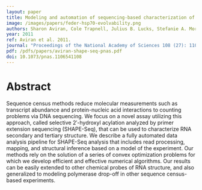 ```yaml
---
layout: paper
title: Modeling and automation of sequencing-based characterization of RNA structure
image: /images/papers/feder-hsp70-evolvability.png
authors: Sharon Aviran, Cole Trapnell, Julius B. Lucks, Stefanie A. Mortimer, Shujun Luo, Gary P. Schroth, Jennifer A. Doudna, Adam P. Arkin, Lior Pachter.
year: 2011
ref: Aviran et al. 2011.
journal: "Proceedings of the National Academy of Sciences 108 (27): 11069-11074."
pdf: /pdfs/papers/aviran-shape-seq-pnas.pdf
doi: 10.1073/pnas.1106541108
---
```


# Abstract

Sequence census methods reduce molecular measurements such as transcript abundance and protein-nucleic acid interactions to counting problems via DNA sequencing. We focus on a novel assay utilizing this approach, called selective 2′-hydroxyl acylation analyzed by primer extension sequencing (SHAPE-Seq), that can be used to characterize RNA secondary and tertiary structure. We describe a fully automated data analysis pipeline for SHAPE-Seq analysis that includes read processing, mapping, and structural inference based on a model of the experiment. Our methods rely on the solution of a series of convex optimization problems for which we develop efficient and effective numerical algorithms. Our results can be easily extended to other chemical probes of RNA structure, and also generalized to modeling polymerase drop-off in other sequence census-based experiments.